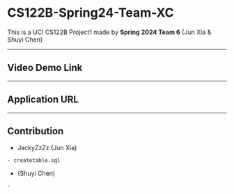 # CS122B-Spring24-Team-XC
This is a UCI CS122B Project1 made by **Spring 2024 Team 6** (Jun Xia & Shuyi Chen)

---
## Video Demo Link
****
## Application URL
****

## Contribution
- JackyZzZz (Jun Xia)
```
- createtable.sql
```

-  (Shuyi Chen)
```
- 
```